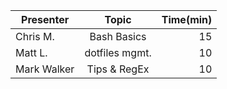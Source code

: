 | Presenter     | Topic            | Time(min)  |
| ------------- |:----------------:| ----------:|
| Chris M.      | Bash Basics      | 15         |
| Matt L.       | dotfiles mgmt.   | 10         |
| Mark Walker   | Tips & RegEx     | 10         |
